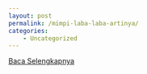 ```yaml
---
layout: post
permalink: /mimpi-laba-laba-artinya/
categories:
    - Uncategorized
---
```


[Baca Selengkapnya](/07)
